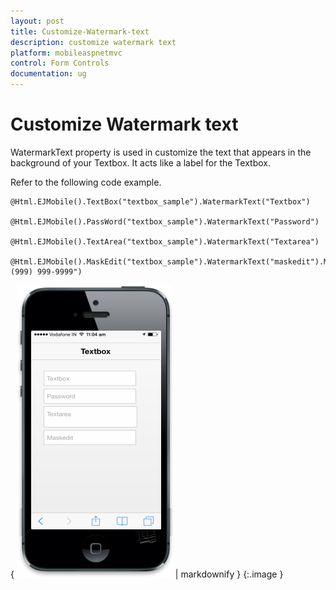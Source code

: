 ```yaml
---
layout: post
title: Customize-Watermark-text
description: customize watermark text
platform: mobileaspnetmvc
control: Form Controls
documentation: ug
---
```


# Customize Watermark text

WatermarkText property is used in customize the text that appears in the background of your Textbox. It acts like a label for the Textbox.

Refer to the following code example.



    @Html.EJMobile().TextBox("textbox_sample").WatermarkText("Textbox")

    @Html.EJMobile().PassWord("textbox_sample").WatermarkText("Password")

    @Html.EJMobile().TextArea("textbox_sample").WatermarkText("Textarea")

    @Html.EJMobile().MaskEdit("textbox_sample").WatermarkText("maskedit").Mask("+1 (999) 999-9999")   



{ ![C:/Users/isuriyar/AppData/Local/Temp/SNAGHTML8021dede.PNG](Customize-Watermark-text_images/Customize-Watermark-text_img1.png) | markdownify }
{:.image }


